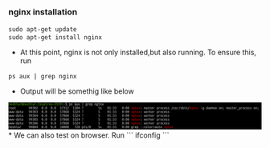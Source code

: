 ### nginx installation
```
sudo apt-get update
sudo apt-get install nginx
```
* At this point, nginx is not only installed,but also running. To ensure this, run
```
ps aux | grep nginx
```
* Output will be somethig like below
<img src="grep_nginx.png" width="100%" height="80%">
* We can also test on browser. Run 
```
ifconfig
```
